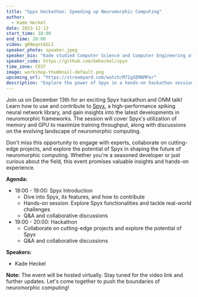 ```yaml
---
title: "Spyx Hackathon: Speeding up Neuromorphic Computing"
author: 
  - Kade Heckel
date: 2023-12-13
start_time: 18:00 
end_time: 20:00
video: gKNegntASLI
speaker_photo: speaker.jpeg
speaker_bio: "Kade studied Computer Science and Computer Engineering at the U.S. Naval Academy. Studying in the UK as a Marshall Scholar, Kade completed an MSc in A.I. and Adaptive Systems with distinction from the University of Sussex and is currently pursuing an MPhil in Machine Learning and Machine Intelligence at the University of Cambridge. His dissertation at Sussex focused on comparing surrogate gradient and large scale neuroevolutionary algorithms for optimizing spiking neural networks."
speaker_code: https://github.com/kmheckel/spyx
time_zone: CEST
image: workshop-thumbnail-default.png
upcoming_url: "https://streamyard.com/watch/M72gSEMAMPar"
description: "Explore the power of Spyx in a hands-on hackathon session and dive into the world of neuromorphic frameworks with Kade Heckel."
---
```


Join us on December 13th for an exciting Spyx hackathon and ONM talk! Learn how to use and contribute to [Spyx](https://github.com/kmheckel/spyx), a high-performance spiking neural network library, and gain insights into the latest developments in neuromorphic frameworks. The session will cover Spyx's utilization of memory and GPU to maximize training throughput, along with discussions on the evolving landscape of neuromorphic computing.

Don't miss this opportunity to engage with experts, collaborate on cutting-edge projects, and explore the potential of Spyx in shaping the future of neuromorphic computing. Whether you're a seasoned developer or just curious about the field, this event promises valuable insights and hands-on experience.

**Agenda:**
- 18:00 - 19:00: Spyx Introduction
  - Dive into Spyx, its features, and how to contribute
  - Hands-on session: Explore Spyx functionalities and tackle real-world challenges
  - Q&A and collaborative discussions
- 19:00 - 20:00: Hackathon
  - Collaborate on cutting-edge projects and explore the potential of Spyx
  - Q&A and collaborative discussions

**Speakers:**
- Kade Heckel

**Note:** The event will be hosted virtually. Stay tuned for the video link and further updates. Let's come together to push the boundaries of neuromorphic computing!

  
